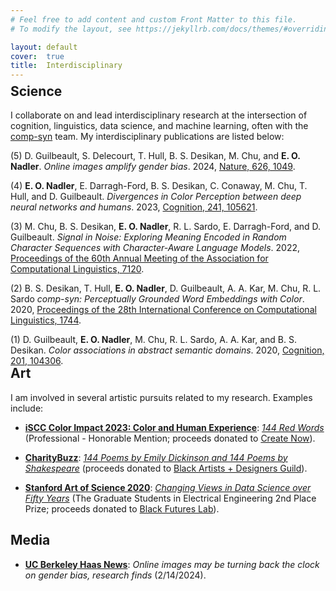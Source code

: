 ```yaml
---
# Feel free to add content and custom Front Matter to this file.
# To modify the layout, see https://jekyllrb.com/docs/themes/#overriding-theme-defaults

layout: default
cover:  true
title:  Interdisciplinary
---
```


<p style="margin-bottom: -24px">
</p>

## Science

I collaborate on and lead interdisciplinary research at the intersection of cognition, linguistics, data science, and machine learning, often with the [comp-syn](https://comp-syn.com/) team. My interdisciplinary publications are listed below:

(5) D. Guilbeault, S. Delecourt, T. Hull, B. S. Desikan, M. Chu, and **E. O. Nadler**. *Online images amplify gender bias*. 2024, [Nature, 626, 1049](https://www.nature.com/articles/s41586-024-07068-x).

(4) **E. O. Nadler**, E. Darragh-Ford, B. S. Desikan, C. Conaway, M. Chu, T. Hull, and D. Guilbeault. *Divergences in Color Perception between deep neural networks and humans*. 2023, [Cognition, 241, 105621](https://www.sciencedirect.com/science/article/abs/pii/S001002772300255X).

(3) M. Chu, B. S. Desikan, **E. O. Nadler**, R. L. Sardo, E. Darragh-Ford, and D. Guilbeault. *Signal in Noise: Exploring Meaning Encoded in Random Character Sequences with Character-Aware Language Models*. 2022, [Proceedings of the 60th Annual Meeting of the Association for Computational Linguistics, 7120](https://aclanthology.org/2022.acl-long.492/).

(2) B. S. Desikan, T. Hull, **E. O. Nadler**, D. Guilbeault, A. A. Kar, M. Chu, R. L. Sardo *comp-syn: Perceptually Grounded Word Embeddings with Color*. 2020, [Proceedings of the 28th International Conference on Computational Linguistics, 1744](https://aclanthology.org/2020.coling-main.154/).

(1) D. Guilbeault, **E. O. Nadler**, M. Chu, R. L. Sardo, A. A. Kar, and B. S. Desikan. *Color associations in abstract semantic domains*. 2020, [Cognition, 201, 104306](https://www.sciencedirect.com/science/article/abs/pii/S0010027720301256?dgcid=author).

<p style="margin-bottom: -30px">
</p>

## Art

I am involved in several artistic pursuits related to my research. Examples include:

* **[iSCC Color Impact 2023: Color and Human Experience](https://iscc.org/CI2023)**: *[144 Red Words](https://drive.google.com/file/d/1c8hJhjVgDO-iKjykKesnd00C7UfwXvoz/view?usp=sharing)* (Professional - Honorable Mention; proceeds donated to [Create Now](https://createnow.org/)).

* **[CharityBuzz](https://www.charitybuzz.com/catalog_items/auction-144-poems-by-emily-dickinson-144-poems-by-2068100)**: *[144 Poems by Emily Dickinson and 144 Poems by Shakespeare](https://comp-syn.com/#/gallery/dickinsonthenshakespeare)* (proceeds donated to [Black Artists + Designers Guild](https://www.badguild.info/)).

* **[Stanford Art of Science 2020](https://stanforddaily.com/2020/06/11/creative-reencounters-with-research-in-art-of-science-2020-exhibition/)**: *[Changing Views in Data Science over Fifty Years](https://comp-syn.com/#/gallery/changingviewsindatascienceoverfiftyyears)* (The Graduate Students in Electrical Engineering 2nd Place Prize; proceeds donated to [Black Futures Lab](https://blackfutureslab.org/)).

## Media

* **[UC Berkeley Haas News](https://today.ucsd.edu/story/astroreachsd-young-minds-big-questions)**: *Online images may be turning back the clock on gender bias, research finds* (2/14/2024).